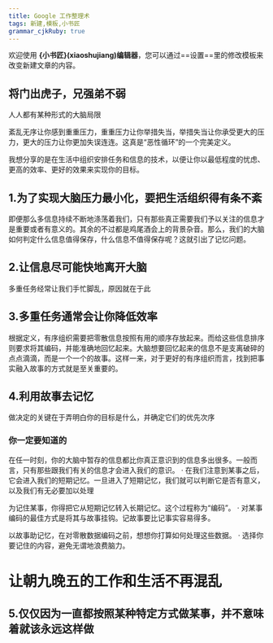 ```yaml
---
title: Google 工作整理术
tags: 新建,模板,小书匠
grammar_cjkRuby: true
---
```



欢迎使用 **{小书匠}(xiaoshujiang)编辑器**，您可以通过==设置==里的修改模板来改变新建文章的内容。
## 将门出虎子，兄强弟不弱
人人都有某种形式的大脑局限

紊乱无序让你感到重重压力，重重压力让你举措失当，举措失当让你承受更大的压力，更大的压力让你更加失误连连。这真是“恶性循环”的一个完美定义。

我想分享的是在生活中组织安排任务和信息的技术，以便让你以最低程度的忧虑、更高的效率、更好的效果来实现你的目标。


## 1.为了实现大脑压力最小化，要把生活组织得有条不紊
即便那么多信息持续不断地涤荡着我们，只有那些真正需要我们予以关注的信息才是重要或者有意义的。其余的不过都是鸡尾酒会上的背景杂音。那么，我们的大脑如何判定什么信息值得保存，什么信息不值得保存呢？这就引出了记忆问题。


 ## 2.让信息尽可能快地离开大脑

多重任务经常让我们手忙脚乱，原因就在于此

## 3.多重任务通常会让你降低效率

根据定义，有序组织需要把零散信息按照有用的顺序存放起来。而给这些信息排序则要求将其编码，并能准确地回忆起来。大脑想要回忆起来的信息不是支离破碎的点点滴滴，而是一个一个的故事。这样一来，对于更好的有序组织而言，找到把事实融入故事的方式就是至关重要的。


## 4.利用故事去记忆
做决定的关键在于弄明白你的目标是什么，并确定它们的优先次序


### 你一定要知道的
在任一时刻，你的大脑中暂存的信息都比你真正意识到的信息多出很多。一般而言，只有那些跟我们有关的信息才会进入我们的意识。 · 在我们注意到某事之后，它会进入我们的短期记忆。一旦进入了短期记忆，我们就可以判断它是否有意义，以及我们有无必要加以处理	

为记住某事，你得把它从短期记忆转入长期记忆。这个过程称为“编码”。 · 对某事编码的最佳方式是将其与故事挂钩。记故事要比记事实容易得多。

以故事助记忆，在对零散数据编码之前，想想你打算如何处理这些数据。 · 选择你要记住的内容，避免无谓地浪费脑力。

# 让朝九晚五的工作和生活不再混乱

## 5.仅仅因为一直都按照某种特定方式做某事，并不意味着就该永远这样做




